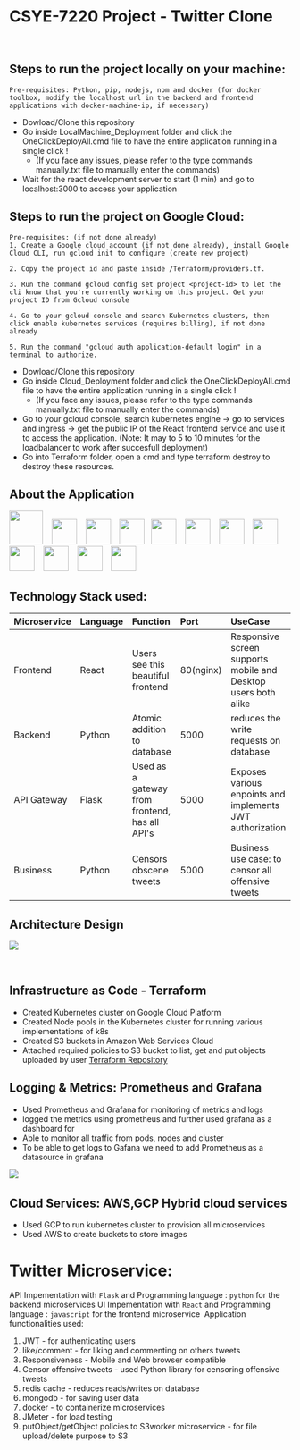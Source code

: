 # CSYE-7220 Project - Twitter Clone
​
## Steps to run the project locally on your machine:
    Pre-requisites: Python, pip, nodejs, npm and docker (for docker toolbox, modify the localhost url in the backend and frontend applications with docker-machine-ip, if necessary) 
* Dowload/Clone this repository
* Go inside LocalMachine_Deployment folder and click the OneClickDeployAll.cmd file to have the entire application running in a single click ! 
    * (If you face any issues, please refer to the type commands manually.txt file to manually enter the commands)
* Wait for the react development server to start (1 min) and go to localhost:3000 to access your application

## Steps to run the project on Google Cloud:
    Pre-requisites: (if not done already)
    1. Create a Google cloud account (if not done already), install Google Cloud CLI, run gcloud init to configure (create new project) 
    
    2. Copy the project id and paste inside /Terraform/providers.tf.

    3. Run the command gcloud config set project <project-id> to let the cli know that you're currently working on this project. Get your project ID from Gcloud console
    
    4. Go to your gcloud console and search Kubernetes clusters, then click enable kubernetes services (requires billing), if not done already

    5. Run the command "gcloud auth application-default login" in a terminal to authorize. 

* Dowload/Clone this repository
* Go inside Cloud_Deployment folder and click the OneClickDeployAll.cmd file to have the entire application running in a single click ! 
  * (If you face any issues, please refer to the type commands manually.txt file to manually enter the commands)
* Go to your gcloud console, search kubernetes engine -> go to services and ingress -> get the public IP of the React frontend service and use it to access the application. (Note: It may to 5 to 10 minutes for the loadbalancer to work after succesfull deployment)
* Go into Terraform folder, open a cmd and type terraform destroy to destroy these resources.


## About the Application
<img src="https://github.com/vikramzone/devops_final_project/blob/main/Images/mongo.png" height="60" />&nbsp;&nbsp;&nbsp;
<img src="https://github.com/vikramzone/devops_final_project/blob/main/Images/javascript.png" height="45" />&nbsp;&nbsp;&nbsp;
<img src="https://github.com/vikramzone/devops_final_project/blob/main/Images/python.png" height="45" />&nbsp;&nbsp;&nbsp;
<img src="https://github.com/vikramzone/devops_final_project/blob/main/Images/prom.png" height="45" />&nbsp;&nbsp;
<img src="https://github.com/vikramzone/devops_final_project/blob/main/Images/grafana.png" height="45" />&nbsp;&nbsp;&nbsp;
<img src="https://github.com/vikramzone/devops_final_project/blob/main/Images/kubernetes.png" height="45" />&nbsp;&nbsp;&nbsp;
<img src="https://github.com/vikramzone/devops_final_project/blob/main/Images/gcp.jpg" height="45" />&nbsp;&nbsp;&nbsp;
<img src="https://github.com/vikramzone/devops_final_project/blob/main/Images/docker.png" height="45" />&nbsp;&nbsp;&nbsp;
<img src="https://github.com/vikramzone/devops_final_project/blob/main/Images/terraform.png" height="45" />&nbsp;&nbsp;&nbsp;
<img src="https://github.com/vikramzone/devops_final_project/blob/main/Images/react.png" height="45" />&nbsp;&nbsp;&nbsp;
<img src="https://github.com/vikramzone/devops_final_project/blob/main/Images/redux.png" height="45" />&nbsp;&nbsp;&nbsp;
<img src="https://github.com/vikramzone/devops_final_project/blob/main/Images/redis.png" height="45" />&nbsp;&nbsp;&nbsp;
​

## Technology Stack used:
| Microservice | Language | Function | Port     | UseCase       |
|-------|:-----------|:----------------------------- |:------------| :-----------|
| Frontend | React | Users see this beautiful frontend | 80(nginx) | Responsive screen supports mobile and Desktop users both alike |
| Backend | Python | Atomic addition to database | 5000 | reduces the write requests on database |
| API Gateway | Flask | Used as a gateway from frontend, has all API's | 5000 | Exposes various enpoints and implements JWT authorization |
| Business | Python | Censors obscene tweets | 5000 | Business use case: to censor all offensive tweets |


## Architecture Design
![](https://github.com/vikramzone/devops_final_project/blob/main/Images/Architecture.png)

​
## Infrastructure as Code - Terraform
* Created Kubernetes cluster on Google Cloud Platform
* Created Node pools in the Kubernetes cluster for running various implementations of k8s
* Created S3 buckets in Amazon Web Services Cloud
* Attached required policies to S3 bucket to list, get and put objects uploaded by user
[Terraform Repository](https://github.com/vikramzone/devops_final_project/tree/main/Cloud_Deployment/Terraform)
​
## Logging & Metrics: Prometheus and Grafana
* Used Prometheus and Grafana for monitoring of metrics and logs 
* logged the metrics using prometheus and further used grafana as a dashboard for 
* Able to monitor all traffic from pods, nodes and cluster
* To be able to get logs to Gafana we need to add Prometheus as a datasource in grafana

![](https://github.com/vikramzone/devops_final_project/blob/main/Images/monitoring.png)
​
## Cloud Services: AWS,GCP Hybrid cloud services 
* Used GCP to run kubernetes cluster to provision all microservices
* Used AWS to create buckets to store images
​

# Twitter Microservice:
API Impementation with `Flask` and Programming language : `python` for the backend microservices
UI Impementation with `React` and Programming language : `javascript` for the frontend microservice
​
Application functionalities used:
1. JWT - for authenticating users
2. like/comment - for liking and commenting on others tweets
3. Responsiveness - Mobile and Web browser compatible
4. Censor offensive tweets - used Python library for censoring offensive tweets
5. redis cache - reduces reads/writes on database
6. mongodb - for saving user data
7. docker - to containerize microservices
8. JMeter - for load testing
9. putObject/getObject policies to S3worker microservice - for file upload/delete purpose to S3

